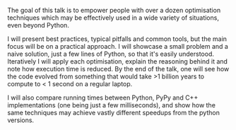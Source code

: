 The goal of this talk is to empower people with over a dozen optimisation techniques which may be effectively used in a wide variety of situations, even beyond Python.

I will present best practices, typical pitfalls and common tools, but the main focus will be on a practical approach. I will showcase a small problem and a naive solution, just a few lines of Python, so that it's easily understood. Iteratively I will apply each optimisation, explain the reasoning behind it and note how execution time is reduced. By the end of the talk, one will see how the code evolved from something that would take >1 billion years to compute to < 1 second on a regular laptop.

I will also compare running times between Python, PyPy and C++ implementations (one being just a few milliseconds), and show how the same techniques may achieve vastly different speedups from the python versions.